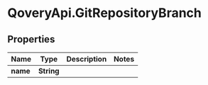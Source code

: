 # QoveryApi.GitRepositoryBranch

## Properties

Name | Type | Description | Notes
------------ | ------------- | ------------- | -------------
**name** | **String** |  | 



